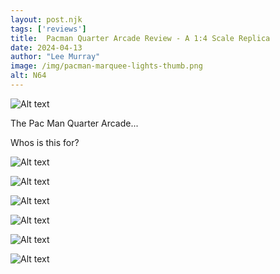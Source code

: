 ```yaml
---
layout: post.njk 
tags: ['reviews']
title:  Pacman Quarter Arcade Review - A 1:4 Scale Replica
date: 2024-04-13
author: "Lee Murray"
image: /img/pacman-marquee-lights-thumb.png
alt: N64
---
```


![Alt text](/img/pacman-marquee.png "a title")

The Pac Man Quarter Arcade...

Whos is this for?

![Alt text](/img/pacman-side.png "a title")

![Alt text](/img/pacman-front.png "a title")

![Alt text](/img/pacman-front-gameplay.png "a title")

![Alt text](/img/pacman-front-side.png "a title")

![Alt text](/img/pacman-front-bottom.png "a title")


![Alt text](/img/pacman-back.png "a title")



